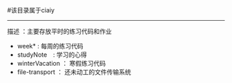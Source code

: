 #该目录属于ciaiy

---

描述 ：主要存放平时的练习代码和作业

- week* : 每周的练习代码
- studyNote　: 学习的心得
- winterVacation ： 寒假练习代码
- file-transport ： 还未动工的文件传输系统